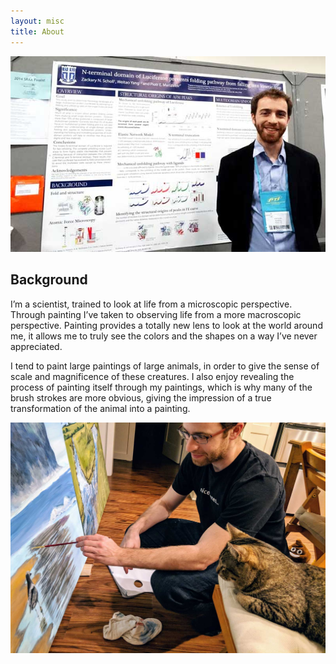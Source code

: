 ```yaml
---
layout: misc
title: About
---
```


![Scientist](/assets/img/zack_poster.jpg)

## Background

I’m a scientist, trained to look at life from a microscopic perspective. Through painting I’ve taken to observing life from a more macroscopic perspective. Painting provides a totally new lens to look at the world around me, it allows me to truly see the colors and the shapes on a way I’ve never appreciated.

I tend to paint large paintings of large animals, in order to give the sense of scale and magnificence of these creatures. I also enjoy revealing the process of painting itself through my paintings, which is why many of the brush strokes are more obvious, giving the impression of a true transformation of the animal into a painting.


![Artist](/assets/img/artist1.jpg)


